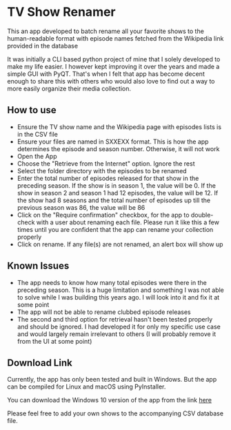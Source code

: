 # TV Show Renamer
This an app developed to batch rename all your favorite shows to the human-readable format with episode names fetched from the Wikipedia link provided in the database

It was initially a CLI based python project of mine that I solely developed to make my life easier. I however kept improving it over the years and made a simple GUI with PyQT. That's when I felt that app has become decent enough to share this with others who would also love to find out a way to more easily organize their media collection.

## How to use

- Ensure the TV show name and the Wikipedia page with episodes lists is in the CSV file
- Ensure your files are named in SXXEXX format. This is how the app determines the episode and season number. Otherwise, it will not work
- Open the App
- Choose the "Retrieve from the Internet" option. Ignore the rest
- Select the folder directory with the episodes to be renamed
- Enter the total number of episodes released for that show in the preceding season. If the show is in season 1, the value will be 0. If the show in season 2 and season 1 had 12 episodes, the value will be 12. If the show had 8 seasons and the total number of episodes up till the previous season was 86, the value will be 86
- Click on the "Require confirmation" checkbox, for the app to double-check with a user about renaming each file. Please run it like this a few times until you are confident that the app can rename your collection properly
- Click on rename. If any file(s) are not renamed, an alert box will show up


## Known Issues

- The app needs to know how many total episodes were there in the preceding season. This is a huge limitation and something I was not able to solve while I was building this years ago. I will look into it and fix it at some point
- The app will not be able to rename clubbed episode releases
- The second and third option for retrieval hasn't been tested properly and should be ignored. I had developed it for only my specific use case and would largely remain irrelevant to others (I will probably remove it from the UI at some point)

## Download Link
Currently, the app has only been tested and built in Windows. But the app can be compiled for Linux and macOS using PyInstaller. 

You can download the Windows 10 version of the app from the link [here](https://github.com/Thomasalex2/tv-show-renamer/releases)

Please feel free to add your own shows to the accompanying CSV database file. 